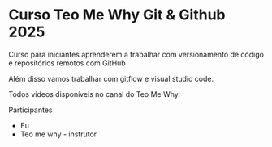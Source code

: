 # Curso Teo Me Why Git & Github 2025

Curso para iniciantes aprenderem a trabalhar com versionamento de código e repositórios remotos com GitHub

Além disso vamos trabalhar com gitflow e visual studio code.

Todos vídeos disponíveis no canal do Teo Me Why.


Participantes
- Eu
- Teo me why - instrutor